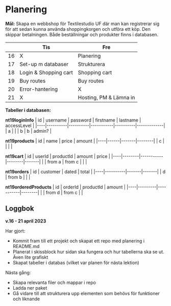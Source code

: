 # Planering

**Mål:** Skapa en webbshop för Textilestudio UF där man kan registrerar sig för att sedan kunna använda shoppingkorgen och utföra ett köp. Den skippar betalningen. Både beställningar och produkter finns i databasen. 


|    | Tis                    | Fre                      |
|----|------------------------|--------------------------|
| 16 | X                      | Planering                |
| 17 | Set-up m databaser     | Strukturera              |
| 18 | Login & Shopping cart  | Shopping cart            |
| 19 | Buy routes             | Buy routes               |
| 20 | Error-hantering        | X                        |
| 21 | X                      | Hosting, PM & Lämna in   |

**Tabeller i databasen:**

**nt19loginInfo**
| id | username | password | firstname | lastname | accessLevel |
|----|----------|----------|-----------|----------|-------------|
| a  |          |          | b         | b        | admin?      |

**nt19products**
| id | name | price | amount |
|----|------|-------|--------|
| c  |      |       |        |

**nt19cart**
| id | userId | productId | amount | price |
|----|--------|-----------|--------|-------|
|    | from a | from c    |        |       |

**nt19orders**
| id | customer | dated | total |
|----|----------|-------|-------|
| d  | from b   |       |       |

**nt19orderedProducts**
| id | orderId | productId | amount |
|----|---------|-----------|--------|
|    | from d  | from c    |        |

## Loggbok

**v.16 - 21 april 2023**

Har gjort:
- Kommit fram till ett projekt och skapat ett repo med planering i README.md
- Planerat i skissblock hur sidan ska fungera och hur tabellerna ska se ut. Även lite grafiskt
- Skapat tabeller i databas (vilket var planen för nästa lektion)

Nästa gång:
- Skapa relevanta filer och mappar i repo
- Ladda ner paket
- Gå vidare till att strukturera upp elementen som behövs för funktioner och liknande